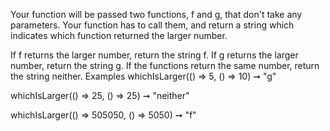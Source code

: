 Your function will be passed two functions, f and g, that don't take any parameters. Your function has to call them, and return a string which indicates which function returned the larger number.

If f returns the larger number, return the string f.
If g returns the larger number, return the string g.
If the functions return the same number, return the string neither.
Examples
whichIsLarger(() => 5, () => 10) ➞ "g"

whichIsLarger(() => 25,  () => 25) ➞ "neither"

whichIsLarger(() => 505050, () => 5050) ➞ "f"
